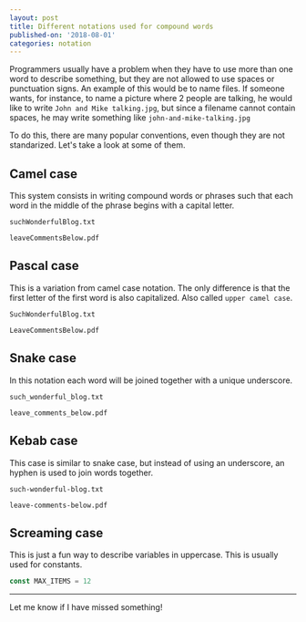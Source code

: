 ```yaml
---
layout: post
title: Different notations used for compound words
published-on: '2018-08-01'
categories: notation
---
```

Programmers usually have a problem when they have to use more than one word to describe something, but they are not allowed to use spaces or punctuation signs. An example of this would be to name files. If someone wants, for instance, to name a picture where 2 people are talking, he would like to write `John and Mike talking.jpg`, but since a filename cannot contain spaces, he may write something like `john-and-mike-talking.jpg`

To do this, there are many popular conventions, even though they are not standarized. Let's take a look at some of them.

## Camel case

This system consists in writing compound words or phrases such that each word in the middle of the phrase begins with a capital letter.

`suchWonderfulBlog.txt`

`leaveCommentsBelow.pdf`

## Pascal case

This is a variation from camel case notation. The only difference is that the first letter of the first word is also capitalized. Also called `upper camel case`.

`SuchWonderfulBlog.txt`

`LeaveCommentsBelow.pdf`

## Snake case

In this notation each word will be joined together with a unique underscore.

`such_wonderful_blog.txt`

`leave_comments_below.pdf`

## Kebab case

This case is similar to snake case, but instead of using an underscore, an hyphen is used to join words together.

`such-wonderful-blog.txt`

`leave-comments-below.pdf`

## Screaming case

This is just a fun way to describe variables in uppercase. This is usually used for constants.

```js
const MAX_ITEMS = 12
```

- - -

Let me know if I have missed something!
